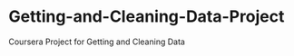 Getting-and-Cleaning-Data-Project
=================================

Coursera Project for Getting and Cleaning Data
